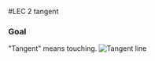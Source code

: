 #LEC 2 tangent 

### Goal

"Tangent" means touching.
![Tangent line](http://mathworld.wolfram.com/images/eps-gif/TangentLine_1000.gif)
